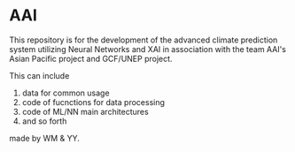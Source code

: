 # AAI

This repository is for the development of the advanced climate prediction system utilizing Neural Networks and XAI in association with the team AAI's Asian Pacific project and GCF/UNEP project.

This can include

  1. data for common usage
  2. code of fucnctions for data processing
  3. code of ML/NN main architectures
  4. and so forth

made by WM & YY.
